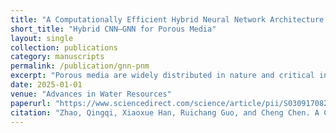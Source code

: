 ```yaml
---
title: "A Computationally Efficient Hybrid Neural Network Architecture for Porous Media: Integrating Convolutional and Graph Neural Networks for Improved Property Predictions"
short_title: "Hybrid CNN–GNN for Porous Media"
layout: single
collection: publications
category: manuscripts
permalink: /publication/gnn-pnm
excerpt: "Porous media are widely distributed in nature and critical in applications such as oil and gas extraction, drug delivery, and filtration. This paper introduces a hybrid neural network architecture that combines convolutional neural networks (CNNs) with graph neural networks (GNNs) to predict porous media properties like permeability and formation factor. The model achieves nearly two orders of magnitude fewer parameters than a standalone CNN while maintaining superior predictive accuracy. The GNN Grad-CAM analysis provides interpretability by highlighting pore-scale features governing flow. <br/><img src='/images/gnn-pnm.png' width='520'/>"
date: 2025-01-01
venue: "Advances in Water Resources"
paperurl: "https://www.sciencedirect.com/science/article/pii/S0309170824002689"
citation: "Zhao, Qingqi, Xiaoxue Han, Ruichang Guo, and Cheng Chen. A Computationally Efficient Hybrid Neural Network Architecture for Porous Media: Integrating Convolutional and Graph Neural Networks for Improved Property Predictions. Advances in Water Resources (2025): 104881."
---
```


